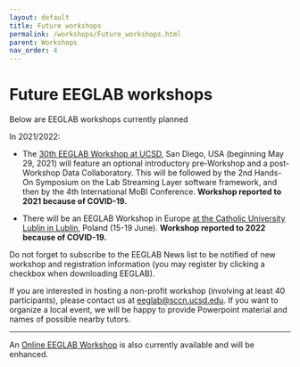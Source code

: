 ```yaml
---
layout: default
title: Future workshops
permalink: /workshops/Future_workshops.html
parent: Workshops
nav_order: 4
---
```

Future EEGLAB workshops
===
Below are EEGLAB workshops currently planned

In 2021/2022:

-   The [30th EEGLAB Workshop at UCSD](http://eeglab2020.ucsd.edu/), San
    Diego, USA (beginning May 29, 2021) will feature an optional
    introductory pre-Workshop and a post-Workshop Data Collaboratory.
    This will be followed by the 2nd Hands-On Symposium on the Lab
    Streaming Layer software framework, and then by the 4th
    International MoBI Conference. <b>Workshop reported to 2021 because
    of COVID-19.</b>

-   There will be an EEGLAB Workshop in Europe [at the Catholic
    University Lublin in Lublin](/workshops/EEGLAB_2020_Lublin), Poland
    (15-19 June). <b>Workshop reported to 2022 because of COVID-19.</b>

Do not forget to subscribe to the EEGLAB News list to be notified of new
workshop and registration information (you may register by clicking a
checkbox when downloading EEGLAB).

If you are interested in hosting a non-profit workshop (involving at
least 40 participants), please contact us at <eeglab@sccn.ucsd.edu>. If
you want to organize a local event, we will be happy to provide
Powerpoint material and names of possible nearby tutors.

<hr>

An [Online EEGLAB
Workshop](/workshops/Online_EEGLAB_Workshop) is also
currently available and will be enhanced.

